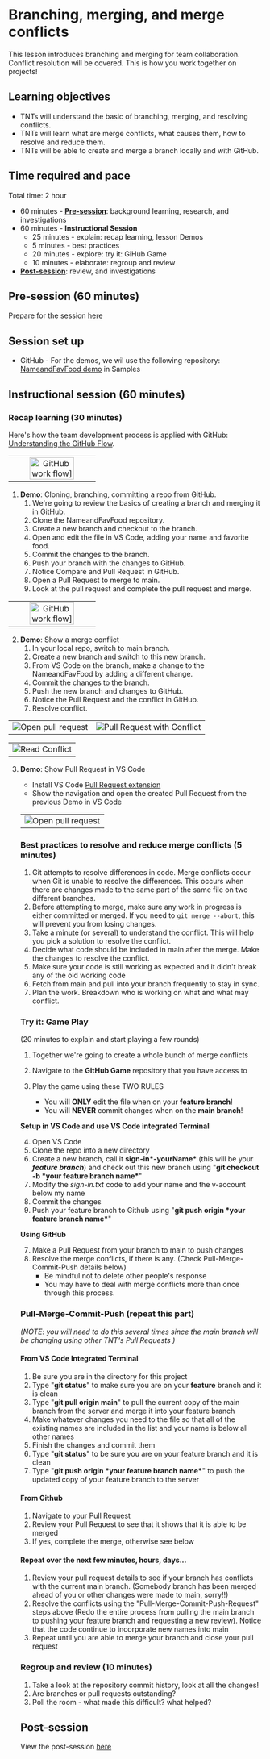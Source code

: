# Branching, merging, and merge conflicts

This lesson introduces branching and merging for team collaboration. Conflict resolution will be covered. This is how you work together on projects!

## Learning objectives

* TNTs will understand the basic of branching, merging, and resolving conflicts.
* TNTs will learn what are merge conflicts, what causes them, how to resolve and reduce them.
* TNTs will be able to create and merge a branch locally and with GitHub.

## Time required and pace

Total time: 2 hour

* 60 minutes - [**Pre-session**](https://github.com/tnt-summer-academy/Curriculum/wiki/%5BENG2.5%5D-Branching-merging-and-merge-conflicts): background learning, research, and investigations
* 60 minutes - **Instructional Session**
    * 25 minutes - explain: recap learning, lesson Demos 
    * 5 minutes - best practices
    * 20 minutes - explore: try it: GiHub Game
    * 10 minutes - elaborate: regroup and review
* [**Post-session**](https://github.com/tnt-summer-academy/Curriculum/wiki/%5BENG2.5%5D-Branching-merging-and-merge-conflicts): review, and investigations

## Pre-session (60 minutes)

Prepare for the session [here](https://github.com/tnt-summer-academy/Curriculum/wiki/%5BENG2.5%5D-Branching-merging-and-merge-conflicts)

## Session set up

* GitHub - For the demos, we wil use the following repository: [NameandFavFood demo](https://github.com/tnt-summer-academy/Samples/tree/main/Week_2/NameandFavFood) in Samples

## Instructional session (60 minutes)

### Recap learning (30 minutes)

Here's how the team development process is applied with GitHub: [Understanding the GitHub Flow](https://guides.github.com/introduction/flow/).

<table style="border: none">
    <tr align="center">
        <td><img src="./GitHubWorkFlow.gif" width="75%" alt="GitHub work flow]"> 
    </td> 
 </tr>
</table>

1. **Demo**: Cloning, branching, committing a repo from GitHub.
    1. We're going to review the basics of creating a branch and merging it in GitHub.
    2. Clone the NameandFavFood repository.
    3. Create a new branch and checkout to the branch.
    4. Open and edit the file in VS Code, adding your name and favorite food.
    5. Commit the changes to the branch.
    6. Push your branch with the changes to GitHub.
    7. Notice Compare and Pull Request in GitHub.
    8. Open a Pull Request to merge to main.
    9. Look at the pull request and complete the pull request and merge.

<table style="border: none">
    <tr align="center">
        <td><img src="./GitHub-PullRequest.png" width="75%" alt="GitHub work flow]"> </td> 
    </tr>
</table>


2. **Demo**: Show a merge conflict
    1. In your local repo, switch to main branch.
    2. Create a new branch and switch to this new branch.
    3. From VS Code on the branch, make a change to the NameandFavFood by adding a different change.
    4. Commit the changes to the branch.
    5. Push the new branch and changes to GitHub.
    6. Notice the Pull Request and the conflict in GitHub.
    7. Resolve conflict.

<table style="border: none">
    <tr>
        <td><img src="./OpenPullRequestWithConflict.png" alt="Open pull request"></td>
        <td><img src="./GitHubPullRequestWithConflict.png" alt="Pull Request with Conflict"> </td>
    </tr>
</table>
<table style="border: none">
    <tr>
        <td><img src="./ReadConflict.png" alt="Read Conflict"></td>
    </tr>
</table>

3. **Demo**: Show Pull Request in VS Code
    * Install VS Code [Pull Request extension](https://marketplace.visualstudio.com/items?itemName=GitHub.vscode-pull-request-github)
    * Show the navigation and open the created Pull Request from the previous Demo in VS Code

    <table style="border: none">
    <tr>
        <td><img src="./VSCode-PullRequestView.png" alt="Open pull request"></td>
        
    </tr>
</table>


### Best practices to resolve and reduce merge conflicts (5 minutes)

1. Git attempts to resolve differences in code. Merge conflicts occur when Git is unable to resolve the differences. This occurs when there are changes made to the same part of the same file on two different branches.
2. Before attempting to merge, make sure any work in progress is either committed or merged. If you need to `git merge --abort`, this will prevent you from losing changes.
3. Take a minute (or several) to understand the conflict. This will help you pick a solution to resolve the conflict.
4. Decide what code should be included in main after the merge. Make the changes to resolve the conflict.
5. Make sure your code is still working as expected and it didn't break any of the old working code
6. Fetch from main and pull into your branch frequently to stay in sync.
7. Plan the work. Breakdown who is working on what and what may conflict.

### Try it: Game Play 

(20 minutes to explain and start playing a few rounds)

1. Together we're going to create a whole bunch of merge conflicts
2. Navigate to the **GitHub Game** repository that you have access to 
3. Play the game using these TWO RULES

    - You will **ONLY** edit the file when on your **feature branch**!
    - You will **NEVER** commit changes when on the **main branch**!

**Setup in VS Code and use VS Code integrated Terminal**

4. Open VS Code
5. Clone the repo into a new directory
6. Create a new branch, call it **sign-in\*-yourName\*** (this will be your ***feature branch***) and check out this new branch using "**git checkout -b \*your feature branch name\***"
7. Modify the *sign-in.txt* code to add your name and the v-account below my name
8. Commit the changes
9. Push your feature branch to Github using "**git push origin \*your feature branch name\***"

**Using GitHub**

7. Make a Pull Request from your branch to main to push changes
8. Resolve the merge conflicts, if there is any. (Check Pull-Merge-Commit-Push details below)
    * Be mindful not to delete other people's response
    * You may have to deal with merge conflicts more than once through this process.

### Pull-Merge-Commit-Push (repeat this part)

*(NOTE: you will need to do this several times since the main branch will be changing using other TNT's Pull Requests )*

 #### From VS Code Integrated Terminal

1. Be sure you are in the directory for this project
2. Type "**git status**" to make sure you are on your **feature** branch and it is clean
3. Type "**git pull origin main**" to pull the current copy of the main branch from the server and merge it into your feature branch
4. Make whatever changes you need to the file so that all of the existing names are included in the list and your name is below all other names
5. Finish the changes and commit them
6. Type "**git status**" to be sure you are on your feature branch and it is clean
7. Type "**git push origin \*your feature branch name\***" to push the updated copy of your feature branch to the server

#### From Github
1. Navigate to your Pull Request
2. Review your Pull Request to see that it shows that it is able to be merged
3. If yes, complete the merge, otherwise see below

#### Repeat over the next few minutes, hours, days...
1. Review your pull request details to see if your branch has conflicts with the current main branch. (Somebody branch has been merged ahead of you or other changes were made to main, sorry!!)
2. Resolve the conflicts using the "Pull-Merge-Commit-Push-Request" steps above (Redo the entire process from pulling the main branch to pushing your feature branch and requesting a new review). Notice that the code continue to incorporate new names into main
3. Repeat until you are able to merge your branch and close your pull request


### Regroup and review (10 minutes)

1. Take a look at the repository commit history, look at all the changes!
2. Are branches or pull requests outstanding?
3. Poll the room - what made this difficult? what helped?

## Post-session

View the post-session [here](https://github.com/tnt-summer-academy/Curriculum/wiki/%5BENG2.5%5D-Branching-merging-and-merge-conflicts)
